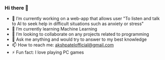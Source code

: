 ### Hi there 👋

<!--
**aksh0010/aksh0010** is a ✨ _special_ ✨ repository because its `README.md` (this file) appears on your GitHub profile.

Here are some ideas to get you started:
-->
- 🔭 I’m currently working on a web-app that allows user "To listen and talk to AI to seek help in difficult situations such as anxiety or stress"
- 🌱 I’m currently learning Machine Learning
- 👯 I’m looking to collaborate on any projects related to programming
- 💬 Ask me anything and would try to answer to my best knowledge
- 📫 How to reach me: akshpatelofficial@gmail.com
- ⚡ Fun fact: I love playing PC games


